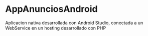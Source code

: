 # AppAnunciosAndroid
Aplicacion nativa desarrollada con Android Studio, conectada a un WebService en un hosting desarrollado con PHP

